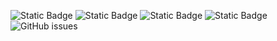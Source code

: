 ![Static Badge](https://img.shields.io/badge/blacklists-60-000000) ![Static Badge](https://img.shields.io/badge/blacklisted-2680546-cc0000) ![Static Badge](https://img.shields.io/badge/whitelisted-2244-00CC00) ![Static Badge](https://img.shields.io/badge/streaming_blacklist-28107-000000) ![GitHub issues](https://img.shields.io/github/issues/fabriziosalmi/blacklists)
